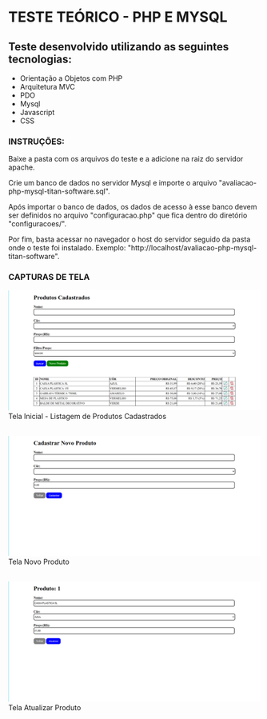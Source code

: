 # TESTE TEÓRICO - PHP E MYSQL

## Teste desenvolvido utilizando as seguintes tecnologias:
* Orientação a Objetos com PHP
* Arquitetura MVC
* PDO
* Mysql
* Javascript
* CSS

### INSTRUÇÕES:
Baixe a pasta com os arquivos do teste e a adicione na raiz do servidor apache.

Crie um banco de dados no servidor Mysql e importe o arquivo "avaliacao-php-mysql-titan-software.sql".

Após importar o banco de dados, os dados de acesso à esse banco devem ser definidos no arquivo "configuracao.php" que fica dentro do diretório "configuracoes/".

Por fim, basta acessar no navegador o host do servidor seguido da pasta onde o teste foi instalado. Exemplo: "http://localhost/avaliacao-php-mysql-titan-software".

### CAPTURAS DE TELA

![Tela Inicial](https://raw.githubusercontent.com/istefanes/avaliacao-php-mysql-titan-software/master/img/prints/tela_inicial.png)
Tela Inicial - Listagem de Produtos Cadastrados

&nbsp;
&nbsp;
![Tela Novo Produto](https://raw.githubusercontent.com/istefanes/avaliacao-php-mysql-titan-software/master/img/prints/tela_novo_produto.png)
Tela Novo Produto
 
&nbsp;
&nbsp;
![Tela Atualizar Produto](https://raw.githubusercontent.com/istefanes/avaliacao-php-mysql-titan-software/master/img/prints/tela_atualizar_produto.png)
Tela Atualizar Produto